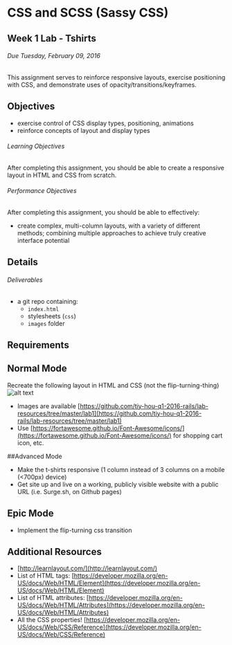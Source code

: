 # CSS and SCSS (Sassy CSS)
## Week 1 Lab - Tshirts
###### Due Tuesday, February 09, 2016
This assignment serves to reinforce responsive layouts, exercise positioning with CSS, and demonstrate uses of opacity/transitions/keyframes.

## Objectives
* exercise control of CSS display types, positioning, animations
* reinforce concepts of layout and display types


###### Learning Objectives
After completing this assignment, you should be able to create a responsive layout in HTML and CSS from scratch.

###### Performance Objectives
After completing this assignment, you should be able to effectively:
* create complex, multi-column layouts, with a variety of different methods; combining multiple approaches to achieve truly creative interface potential

## Details
###### Deliverables
* a git repo containing:
  * `index.html`
  * stylesheets (`css`)
  * `images` folder

## Requirements
## Normal Mode
Recreate the following layout in HTML and CSS (not the flip-turning-thing)
![alt text][logo]

[logo]: https://raw.githubusercontent.com/tiy-hou-q1-2016-rails/lab-resources/master/lab1/screenshot.gif

* Images are available [https://github.com/tiy-hou-q1-2016-rails/lab-resources/tree/master/lab1](https://github.com/tiy-hou-q1-2016-rails/lab-resources/tree/master/lab1)
* Use [https://fortawesome.github.io/Font-Awesome/icons/](https://fortawesome.github.io/Font-Awesome/icons/) for shopping cart icon, etc.

##Advanced Mode
* Make the t-shirts responsive (1 column instead of 3 columns on a mobile (<700px) device)
* Get site up and live on a working, publicly visible website with a public URL (i.e. Surge.sh, on Github pages)

## Epic Mode
* Implement the flip-turning css transition


## Additional Resources
* [http://learnlayout.com/](http://learnlayout.com/)
* List of HTML tags: [https://developer.mozilla.org/en-US/docs/Web/HTML/Element](https://developer.mozilla.org/en-US/docs/Web/HTML/Element)
* List of HTML attributes: [https://developer.mozilla.org/en-US/docs/Web/HTML/Attributes](https://developer.mozilla.org/en-US/docs/Web/HTML/Attributes)
* All the CSS properties! [https://developer.mozilla.org/en-US/docs/Web/CSS/Reference](https://developer.mozilla.org/en-US/docs/Web/CSS/Reference)
